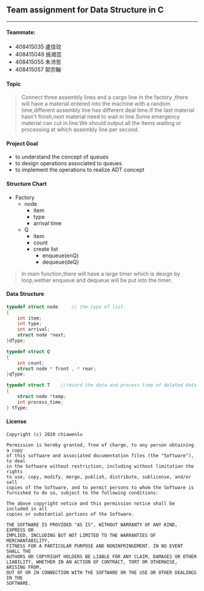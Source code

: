 ## Team assignment for Data Structure in C

------------




#### Teammate:
- 408415035 盧佳玟
- 408415049 施湘芸
- 408415055 朱沛哲
- 408415057 郭宗翰

#### Topic
> Connect three assembly lines and a cargo line in the factory ,there will have a material entered into the machine with a random time,different assembly line has different deal time.If the last material hasn’t finish,next material need to wait in line.Some emergency material can cut in line.We should output all the items waiting or processing at which assembly line per second.


#### Project Goal
+ to understand the concept of queues
+ to design operations associated to queues
+ to implement the operations to realize ADT concept

#### Structure Chart
+ Factory
	- node
		* item
		* type
		* arrival time
	- Q
		* item
		* count
		* create list
			+ enqueue(enQ)
			+ dequeue(deQ)

>In main function,there will have a large timer which is design by loop,wether enqueue and dequeue
will be put into the timer.
#### Data Structure
```C
typedef struct node		// the type of list
{
	int item;
	int type;
	int arrival;
	struct node *next;
}dType;

typedef struct Q
{
	int count;
	struct node * front , * rear;
}qType;

typedef struct T	//record the data and process time of deleted data
{
	struct node *temp;
	int process_time;
} tType;

```


#### License
```
Copyright (c) 2020 chiawenlu

Permission is hereby granted, free of charge, to any person obtaining a copy
of this software and associated documentation files (the "Software"), to deal
in the Software without restriction, including without limitation the rights
to use, copy, modify, merge, publish, distribute, sublicense, and/or sell
copies of the Software, and to permit persons to whom the Software is
furnished to do so, subject to the following conditions:

The above copyright notice and this permission notice shall be included in all
copies or substantial portions of the Software.

THE SOFTWARE IS PROVIDED "AS IS", WITHOUT WARRANTY OF ANY KIND, EXPRESS OR
IMPLIED, INCLUDING BUT NOT LIMITED TO THE WARRANTIES OF MERCHANTABILITY,
FITNESS FOR A PARTICULAR PURPOSE AND NONINFRINGEMENT. IN NO EVENT SHALL THE
AUTHORS OR COPYRIGHT HOLDERS BE LIABLE FOR ANY CLAIM, DAMAGES OR OTHER
LIABILITY, WHETHER IN AN ACTION OF CONTRACT, TORT OR OTHERWISE, ARISING FROM,
OUT OF OR IN CONNECTION WITH THE SOFTWARE OR THE USE OR OTHER DEALINGS IN THE
SOFTWARE.
```